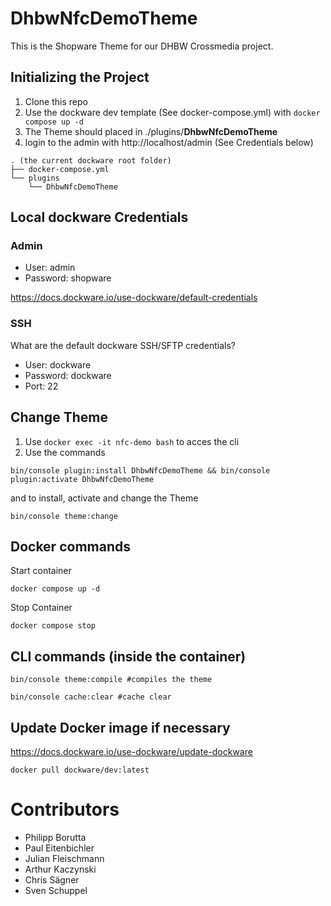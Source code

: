 # DhbwNfcDemoTheme

This is the Shopware Theme for our DHBW Crossmedia project.

## Initializing the Project

1. Clone this repo
2. Use the dockware dev template (See docker-compose.yml) with ``docker compose up -d``
3. The Theme should placed in ./plugins/**DhbwNfcDemoTheme**
4. login to the admin with http://localhost/admin (See Credentials below)

```
. (the current dockware root folder)
├── docker-compose.yml
└── plugins
    └── DhbwNfcDemoTheme
```

## Local dockware Credentials
### Admin
- User: admin
- Password: shopware

https://docs.dockware.io/use-dockware/default-credentials
### SSH
What are the default dockware SSH/SFTP credentials?
- User: dockware
- Password: dockware
- Port: 22

## Change Theme
1. Use ``docker exec -it nfc-demo bash`` to acces the cli
2. Use the commands 
```shell
bin/console plugin:install DhbwNfcDemoTheme && bin/console plugin:activate DhbwNfcDemoTheme
```
and to install, activate and change the Theme
```shell
bin/console theme:change
```
## Docker commands
Start container
```shell
docker compose up -d
```
Stop Container
```shell
docker compose stop
```

## CLI commands (inside the container)
```shell
bin/console theme:compile #compiles the theme
```

```shell
bin/console cache:clear #cache clear
```

## Update Docker image if necessary
https://docs.dockware.io/use-dockware/update-dockware

```shell
docker pull dockware/dev:latest
```

# Contributors
- Philipp Borutta
- Paul Eitenbichler
- Julian Fleischmann
- Arthur Kaczynski
- Chris Sägner
- Sven Schuppel
